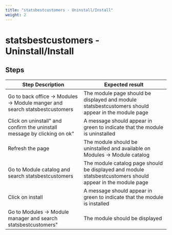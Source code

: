 ```yaml
---
title: "statsbestcustomers - Uninstall/Install"
weight: 2
---
```


# statsbestcustomers - Uninstall/Install
## Steps
| Step Description | Expected result |
| ----- | ----- |
| Go to back office -> Modules -> Module manger and search statsbestcustomers | The module page should be displayed and module statsbestcustomers should appear in the module page |
| Click on uninstall" and confirm the uninstall message by clicking on ok" | A message should appear in green to indicate that the module is uninstalled |
| Refresh the page | The module should be uninstalled and available on Modules -> Module catalog |
| Go to Module catalog and search statsbestcustomers | The module catalog page should be displayed and module statsbestcustomers should appear in the module page |
| Click on install | A message should appear in green to indicate that the module is installed |
| Go to Modules -> Module manager and search statsbestcustomers" | The module should be displayed |
